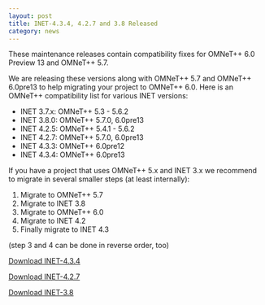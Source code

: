 ```yaml
---
layout: post
title: INET-4.3.4, 4.2.7 and 3.8 Released
category: news
---
```

These maintenance releases contain compatibility fixes for OMNeT++ 6.0 Preview 13 and OMNeT++ 5.7.

We are releasing these versions along with OMNeT++ 5.7 and OMNeT++ 6.0pre13 to help migrating your project to OMNeT++ 6.0. Here is an OMNeT++ compatibility list for various INET versions:

- INET 3.7.x: OMNeT++ 5.3 - 5.6.2
- INET 3.8.0: OMNeT++ 5.7.0, 6.0pre13
- INET 4.2.5: OMNeT++ 5.4.1 - 5.6.2
- INET 4.2.7: OMNeT++ 5.7.0, 6.0pre13
- INET 4.3.3: OMNeT++ 6.0pre12
- INET 4.3.4: OMNeT++ 6.0pre13

If you have a project that uses OMNeT++ 5.x and INET 3.x we recommend to migrate in several smaller steps (at least internally):

1. Migrate to OMNeT++ 5.7
2. Migrate to INET 3.8
3. Migrate to OMNeT++ 6.0 
4. Migrate to INET 4.2
5. Finally migrate to INET 4.3

(step 3 and 4 can be done in reverse order, too)

[Download INET-4.3.4](https://github.com/inet-framework/inet/releases/download/v4.3.4/inet-4.3.4-src.tgz)

[Download INET-4.2.7](https://github.com/inet-framework/inet/releases/download/v4.2.7/inet-4.2.7-src.tgz)

[Download INET-3.8](https://github.com/inet-framework/inet/releases/download/v3.8.0/inet-3.8.0-src.tgz)
